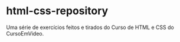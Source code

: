 # html-css-repository
 Uma série de exercícios feitos e tirados do Curso de HTML e CSS do CursoEmVideo.
